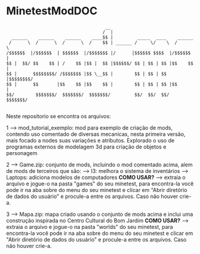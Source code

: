 # MinetestModDOC 
````
                                     __                                 
                                    /  |                                
  ______    ______    ______    ____$$ |         _____  ____    ______  
 /      \  /      \  /      \  /    $$ | ______ /     \/    \  /      \ 
/$$$$$$  |/$$$$$$  | $$$$$$  |/$$$$$$$ |/      |$$$$$$ $$$$  |/$$$$$$  |
$$ |  $$/ $$    $$ | /    $$ |$$ |  $$ |$$$$$$/ $$ | $$ | $$ |$$    $$ |
$$ |      $$$$$$$$/ /$$$$$$$ |$$ \__$$ |        $$ | $$ | $$ |$$$$$$$$/ 
$$ |      $$       |$$    $$ |$$    $$ |        $$ | $$ | $$ |$$       |
$$/        $$$$$$$/  $$$$$$$/  $$$$$$$/         $$/  $$/  $$/  $$$$$$$/ 
                                                                        
````
Neste repositorio se encontra os arquivos:

1 --> mod_tutorial_exemplo: mod para exemplo de criação de mods, contendo uso comentado de diversas mecanicas, nesta primeira versão, mais focado a nodes suas variações e atributos. Explorado o uso de programas externos de modelagem 3d para criação de objetos e personagem 

2 --> Game.zip: conjunto de mods, incluindo o mod comentado acima, alem de mods de terceiros que são:
      --> I3: melhora o sistema de inventários
      --> Laptops: adiciona modelos de computadores
      **COMO USAR?** --> extraia o arquivo e jogue-o na pasta "games" do seu minetest, para encontra-la você pode ir na aba sobre do menu do seu minetest e clicar em "Abrir diretório de dados do usuário" e procule-a entre os arquivos. Caso não houver crie-a.

3 --> Mapa.zip: mapa criado usando o conjunto de mods acima e inclui uma construção inspirada no Centro Cultural do Bom Jardim
       **COMO USAR?** --> extraia o arquivo e jogue-o na pasta "worlds" do seu minetest, para encontra-la você pode ir na aba sobre do menu do seu minetest e clicar em "Abrir diretório de dados do usuário" e procule-a entre os arquivos. Caso não houver crie-a.
